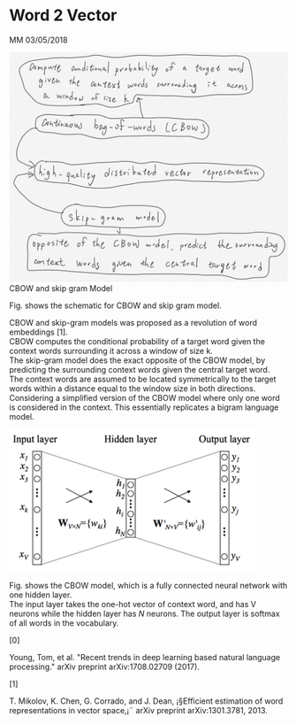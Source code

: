 # Word 2 Vector

MM 03/05/2018

![](/assets/CBOW_skip_gram_model.jpg)CBOW and skip gram Model

Fig. shows the schematic for CBOW and skip gram model.

CBOW and skip-gram models was proposed as a  revolution of word embeddings  \[1\].  
CBOW computes the conditional probability of a target word given the context words surrounding it across a window of size k.  
The skip-gram model does the exact opposite of the CBOW model, by predicting the surrounding context words given the central target word.  
The context words are assumed to be located symmetrically to the target words within a distance equal to the window size in both directions.  
Considering a simplified version of the CBOW model where only one word is considered in the context. This essentially replicates a bigram language model.

![](/assets/CBOW_model.jpg)

Fig. shows the  CBOW model, which is a fully connected neural network with one hidden layer.  
The input layer takes the one-hot vector of context word, and has V neurons while the hidden layer has $N$ neurons. The output layer is softmax of all words in the vocabulary.

\[0\]

Young, Tom, et al. "Recent trends in deep learning based natural language processing." arXiv preprint arXiv:1708.02709 \(2017\).

\[1\]

T. Mikolov, K. Chen, G. Corrado, and J. Dean, ¡§Efficient estimation of word representations in vector space,¡¨ arXiv preprint arXiv:1301.3781, 2013.

